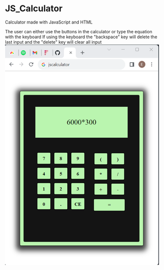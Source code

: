 # JS_Calculator
Calculator made with JavaScript and HTML

The user can either use the buttons in the calculator or type the equation with the keyboard
If using the keyboard the "backspace" key will delete the last input and the "delete" key will clear all input
![alt text](https://github.com/EvanBoettner/JS_Calculator/blob/main/calculator.png?raw=true)